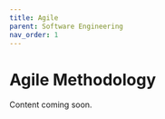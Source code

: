 ```yaml
---
title: Agile
parent: Software Engineering
nav_order: 1
---
```


# Agile Methodology

Content coming soon.